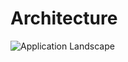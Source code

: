 
# Architecture

![Application Landscape](http://www.plantuml.com/plantuml/proxy?src=https://raw.githubusercontent.com/cs130-w22/Group-B1/8398d7b0a1256a3e3d506c30ab2f6eeb627f87cb/design/architecture/ApplicationLandscape.puml?token=GHSAT0AAAAAABPZM6ECKNWNKLDIX6O3ERYAYPYOFEQ)